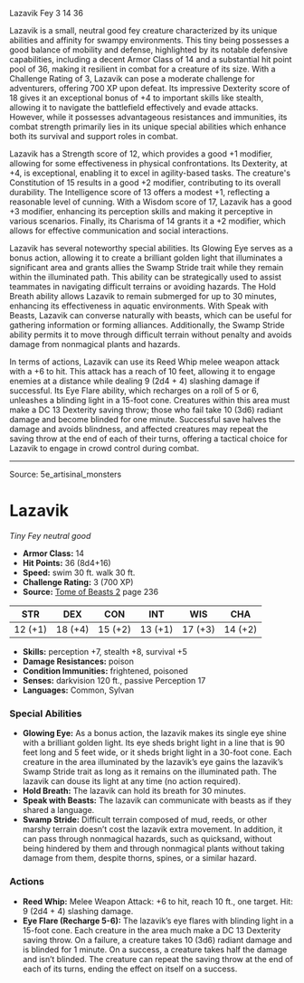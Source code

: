<MonsterName/>Lazavik</MonsterName>
<CreatureType/>Fey</CreatureType>
<CR/>3</CR>
<AC/>14</AC>
<HP/>36</HP>
<summary>Lazavik is a small, neutral good fey creature characterized by its unique abilities and affinity for swampy environments. This tiny being possesses a good balance of mobility and defense, highlighted by its notable defensive capabilities, including a decent Armor Class of 14 and a substantial hit point pool of 36, making it resilient in combat for a creature of its size. With a Challenge Rating of 3, Lazavik can pose a moderate challenge for adventurers, offering 700 XP upon defeat. Its impressive Dexterity score of 18 gives it an exceptional bonus of +4 to important skills like stealth, allowing it to navigate the battlefield effectively and evade attacks. However, while it possesses advantageous resistances and immunities, its combat strength primarily lies in its unique special abilities which enhance both its survival and support roles in combat.</summary>

<detail>

Lazavik has a Strength score of 12, which provides a good +1 modifier, allowing for some effectiveness in physical confrontations. Its Dexterity, at +4, is exceptional, enabling it to excel in agility-based tasks. The creature's Constitution of 15 results in a good +2 modifier, contributing to its overall durability. The Intelligence score of 13 offers a modest +1, reflecting a reasonable level of cunning. With a Wisdom score of 17, Lazavik has a good +3 modifier, enhancing its perception skills and making it perceptive in various scenarios. Finally, its Charisma of 14 grants it a +2 modifier, which allows for effective communication and social interactions.

Lazavik has several noteworthy special abilities. Its Glowing Eye serves as a bonus action, allowing it to create a brilliant golden light that illuminates a significant area and grants allies the Swamp Stride trait while they remain within the illuminated path. This ability can be strategically used to assist teammates in navigating difficult terrains or avoiding hazards. The Hold Breath ability allows Lazavik to remain submerged for up to 30 minutes, enhancing its effectiveness in aquatic environments. With Speak with Beasts, Lazavik can converse naturally with beasts, which can be useful for gathering information or forming alliances. Additionally, the Swamp Stride ability permits it to move through difficult terrain without penalty and avoids damage from nonmagical plants and hazards.

In terms of actions, Lazavik can use its Reed Whip melee weapon attack with a +6 to hit. This attack has a reach of 10 feet, allowing it to engage enemies at a distance while dealing 9 (2d4 + 4) slashing damage if successful. Its Eye Flare ability, which recharges on a roll of 5 or 6, unleashes a blinding light in a 15-foot cone. Creatures within this area must make a DC 13 Dexterity saving throw; those who fail take 10 (3d6) radiant damage and become blinded for one minute. Successful save halves the damage and avoids blindness, and affected creatures may repeat the saving throw at the end of each of their turns, offering a tactical choice for Lazavik to engage in crowd control during combat.</detail>



---

Source: 5e_artisinal_monsters

# Lazavik

*Tiny* *Fey* *neutral good*

- **Armor Class:** 14
- **Hit Points:** 36 (8d4+16)
- **Speed:** swim 30 ft. walk 30 ft.
- **Challenge Rating:** 3 (700 XP)
- **Source:** [Tome of Beasts 2](https://koboldpress.com/kpstore/product/tome-of-beasts-2-for-5th-edition) page 236

| STR | DEX | CON | INT | WIS | CHA |
| --- | --- | --- | --- | --- | --- |
| 12 (+1) | 18 (+4) | 15 (+2) | 13 (+1) | 17 (+3) | 14 (+2) |

- **Skills:** perception +7, stealth +8, survival +5
- **Damage Resistances:** poison
- **Condition Immunities:** frightened, poisoned
- **Senses:** darkvision 120 ft., passive Perception 17
- **Languages:** Common, Sylvan

### Special Abilities

- **Glowing Eye:** As a bonus action, the lazavik makes its single eye shine with a brilliant golden light. Its eye sheds bright light in a line that is 90 feet long and 5 feet wide, or it sheds bright light in a 30-foot cone. Each creature in the area illuminated by the lazavik’s eye gains the lazavik’s Swamp Stride trait as long as it remains on the illuminated path. The lazavik can douse its light at any time (no action required).
- **Hold Breath:** The lazavik can hold its breath for 30 minutes.
- **Speak with Beasts:** The lazavik can communicate with beasts as if they shared a language.
- **Swamp Stride:** Difficult terrain composed of mud, reeds, or other marshy terrain doesn’t cost the lazavik extra movement. In addition, it can pass through nonmagical hazards, such as quicksand, without being hindered by them and through nonmagical plants without taking damage from them, despite thorns, spines, or a similar hazard.

### Actions

- **Reed Whip:** Melee Weapon Attack: +6 to hit, reach 10 ft., one target. Hit: 9 (2d4 + 4) slashing damage.
- **Eye Flare (Recharge 5-6):** The lazavik’s eye flares with blinding light in a 15-foot cone. Each creature in the area much make a DC 13 Dexterity saving throw. On a failure, a creature takes 10 (3d6) radiant damage and is blinded for 1 minute. On a success, a creature takes half the damage and isn’t blinded. The creature can repeat the saving throw at the end of each of its turns, ending the effect on itself on a success.




